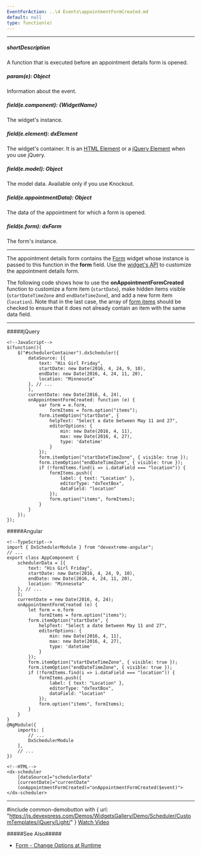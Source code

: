 ```yaml
---
EventForAction: ..\4 Events\appointmentFormCreated.md
default: null
type: function(e)
---
```

---
##### shortDescription
A function that is executed before an appointment details form is opened.

##### param(e): Object
Information about the event.

##### field(e.component): {WidgetName}
The widget's instance.

##### field(e.element): dxElement
The widget's container. It is an [HTML Element](https://developer.mozilla.org/en-US/docs/Web/API/HTMLElement) or a [jQuery Element](https://api.jquery.com/Types/#jQuery) when you use jQuery.

##### field(e.model): Object
The model data. Available only if you use Knockout.

##### field(e.appointmentData): Object
The data of the appointment for which a form is opened.

##### field(e.form): dxForm
The form's instance.

---
The appointment details form contains the [Form](/concepts/05%20Widgets/Form/00%20Overview.md '/Documentation/Guide/Widgets/Form/Overview/') widget whose instance is passed to this function in the **form** field. Use the [widget's API](/api-reference/10%20UI%20Widgets/dxForm '/Documentation/ApiReference/UI_Widgets/dxForm/') to customize the appointment details form.

The following code shows how to use the **onAppointmentFormCreated** function to customize a form item (`startDate`), make hidden items visible (`startDateTimeZone` and `endDateTimeZone`), and add a new form item (`location`). Note that in the last case, the array of [form items](/api-reference/10%20UI%20Widgets/dxForm/1%20Configuration/items.md '/Documentation/ApiReference/UI_Widgets/dxForm/Configuration/#items') should be checked to ensure that it does not already contain an item with the same data field.

---
#####jQuery

    <!--JavaScript-->
    $(function(){
        $("#schedulerContainer").dxScheduler({
            dataSource: [{
                text: "His Girl Friday",
                startDate: new Date(2016, 4, 24, 9, 10),
                endDate: new Date(2016, 4, 24, 11, 20),
                location: "Minnesota"
            }, // ...
            ],
            currentDate: new Date(2016, 4, 24),
            onAppointmentFormCreated: function (e) {
                var form = e.form,
                    formItems = form.option("items");
                form.itemOption("startDate", {
                    helpText: "Select a date between May 11 and 27",
                    editorOptions: {
                        min: new Date(2016, 4, 11),
                        max: new Date(2016, 4, 27),
                        type: 'datetime'
                    }
                });
                form.itemOption("startDateTimeZone", { visible: true });
                form.itemOption("endDateTimeZone", { visible: true });
                if (!formItems.find(i => i.dataField === "location")) {
                    formItems.push({
                        label: { text: "Location" },
                        editorType: "dxTextBox",
                        dataField: "location"
                    });
                    form.option("items", formItems);
                }
            }
        });
    });

#####Angular

    <!--TypeScript-->
    import { DxSchedulerModule } from "devextreme-angular";
    // ...
    export class AppComponent {
        schedulerData = [{
            text: "His Girl Friday",
            startDate: new Date(2016, 4, 24, 9, 10),
            endDate: new Date(2016, 4, 24, 11, 20),
            location: "Minnesota"
        }, // ...
        ];
        currentDate = new Date(2016, 4, 24);
        onAppointmentFormCreated (e) {
            let form = e.form
                formItems = form.option("items");
            form.itemOption("startDate", {
                helpText: "Select a date between May 11 and 27",
                editorOptions: {
                    min: new Date(2016, 4, 11),
                    max: new Date(2016, 4, 27),
                    type: 'datetime'
                }
            });
            form.itemOption("startDateTimeZone", { visible: true });
            form.itemOption("endDateTimeZone", { visible: true });
            if (!formItems.find(i => i.dataField === "location")) {
                formItems.push({
                    label: { text: "Location" },
                    editorType: "dxTextBox",
                    dataField: "location"
                });
                form.option("items", formItems);
            }
        }
    }
    @NgModule({
        imports: [
            // ...
            DxSchedulerModule
        ],
        // ...
    })

    <!--HTML-->
    <dx-scheduler 
        [dataSource]="schedulerData"
        [currentDate]="currentDate"
        (onAppointmentFormCreated)="onAppointmentFormCreated($event)">
    </dx-scheduler>

---

#include common-demobutton with {
    url: "https://js.devexpress.com/Demos/WidgetsGallery/Demo/Scheduler/CustomTemplates/jQuery/Light/"
}
<a href="https://www.youtube.com/watch?v=aWiCUyPKL_k&index=8&list=PL8h4jt35t1wjGvgflbHEH_e3b23AA30-z" class="button orange small fix-width-155" style="margin-right: 20px;" target="_blank">Watch Video</a>

#####See Also#####
- [Form - Change Options at Runtime](/concepts/05%20Widgets/Form/20%20Change%20Options%20at%20Runtime/05%20Widget%20Options.md '/Documentation/Guide/Widgets/Form/Change_Options_at_Runtime/Widget_Options/')